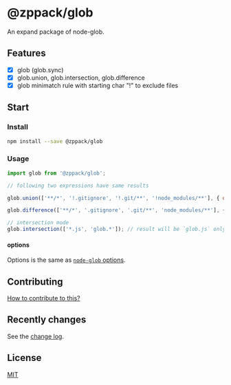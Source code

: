 # @zppack/glob

An expand package of node-glob.

## Features

- [x] glob (glob.sync)
- [x] glob.union, glob.intersection, glob.difference
- [x] glob minimatch rule with starting char "!" to exclude files

## Start

### Install

```sh
npm install --save @zppack/glob
```

### Usage

```js
import glob from '@zppack/glob';

// following two expressions have same results

glob.union(['**/*', '!.gitignore', '!.git/**', '!node_modules/**'], { dot: true, cwd: path.resolve(__dirname), nodir: true, realpath: true });

glob.difference(['**/*', '.gitignore', '.git/**', 'node_modules/**'], { dot: true, cwd: path.resolve(__dirname), nodir: true, realpath: true });

// intersection mode
glob.intersection(['*.js', 'glob.*']); // result will be `glob.js` only.

```

#### options

Options is the same as [`node-glob` options](https://github.com/isaacs/node-glob).

## Contributing

[How to contribute to this?](CONTRIBUTING.md)

## Recently changes

See the [change log](CHANGELOG.md).

## License

[MIT](LICENSE)
